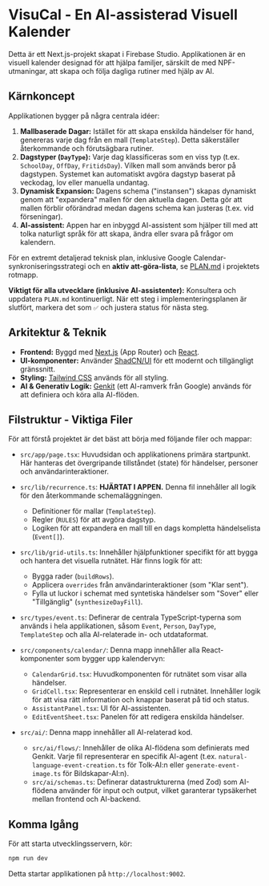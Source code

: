 # VisuCal - En AI-assisterad Visuell Kalender

Detta är ett Next.js-projekt skapat i Firebase Studio. Applikationen är en visuell kalender designad för att hjälpa familjer, särskilt de med NPF-utmaningar, att skapa och följa dagliga rutiner med hjälp av AI.

## Kärnkoncept

Applikationen bygger på några centrala idéer:

1.  **Mallbaserade Dagar:** Istället för att skapa enskilda händelser för hand, genereras varje dag från en mall (`TemplateStep`). Detta säkerställer återkommande och förutsägbara rutiner.
2.  **Dagstyper (`DayType`):** Varje dag klassificeras som en viss typ (t.ex. `SchoolDay`, `OffDay`, `FritidsDay`). Vilken mall som används beror på dagstypen. Systemet kan automatiskt avgöra dagstyp baserat på veckodag, lov eller manuella undantag.
3.  **Dynamisk Expansion:** Dagens schema ("instansen") skapas dynamiskt genom att "expandera" mallen för den aktuella dagen. Detta gör att mallen förblir oförändrad medan dagens schema kan justeras (t.ex. vid förseningar).
4.  **AI-assistent:** Appen har en inbyggd AI-assistent som hjälper till med att tolka naturligt språk för att skapa, ändra eller svara på frågor om kalendern.

För en extremt detaljerad teknisk plan, inklusive Google Calendar-synkroniseringsstrategi och en **aktiv att-göra-lista**, se [PLAN.md](/PLAN.md) i projektets rotmapp.

**Viktigt för alla utvecklare (inklusive AI-assistenter):** Konsultera och uppdatera `PLAN.md` kontinuerligt. När ett steg i implementeringsplanen är slutfört, markera det som `✅` och justera status för nästa steg.

## Arkitektur & Teknik

-   **Frontend:** Byggd med [Next.js](https://nextjs.org/) (App Router) och [React](https://react.dev/).
-   **UI-komponenter:** Använder [ShadCN/UI](https://ui.shadcn.com/) för ett modernt och tillgängligt gränssnitt.
-   **Styling:** [Tailwind CSS](https://tailwindcss.com/) används för all styling.
-   **AI & Generativ Logik:** [Genkit](https://firebase.google.com/docs/genkit) (ett AI-ramverk från Google) används för att definiera och köra alla AI-flöden.

## Filstruktur - Viktiga Filer

För att förstå projektet är det bäst att börja med följande filer och mappar:

-   `src/app/page.tsx`: Huvudsidan och applikationens primära startpunkt. Här hanteras det övergripande tillståndet (state) för händelser, personer och användarinteraktioner.

-   `src/lib/recurrence.ts`: **HJÄRTAT I APPEN.** Denna fil innehåller all logik för den återkommande schemaläggningen.
    -   Definitioner för mallar (`TemplateStep`).
    -   Regler (`RULES`) för att avgöra dagstyp.
    -   Logiken för att expandera en mall till en dags kompletta händelselista (`Event[]`).

-   `src/lib/grid-utils.ts`: Innehåller hjälpfunktioner specifikt för att bygga och hantera det visuella rutnätet. Här finns logik för att:
    -   Bygga rader (`buildRows`).
    -   Applicera `overrides` från användarinteraktioner (som "Klar sent").
    -   Fylla ut luckor i schemat med syntetiska händelser som "Sover" eller "Tillgänglig" (`synthesizeDayFill`).

-   `src/types/event.ts`: Definerar de centrala TypeScript-typerna som används i hela applikationen, såsom `Event`, `Person`, `DayType`, `TemplateStep` och alla AI-relaterade in- och utdataformat.

-   `src/components/calendar/`: Denna mapp innehåller alla React-komponenter som bygger upp kalendervyn:
    -   `CalendarGrid.tsx`: Huvudkomponenten för rutnätet som visar alla händelser.
    -   `GridCell.tsx`: Representerar en enskild cell i rutnätet. Innehåller logik för att visa rätt information och knappar baserat på tid och status.
    -   `AssistantPanel.tsx`: UI för AI-assistenten.
    -   `EditEventSheet.tsx`: Panelen för att redigera enskilda händelser.

-   `src/ai/`: Denna mapp innehåller all AI-relaterad kod.
    -   `src/ai/flows/`: Innehåller de olika AI-flödena som definierats med Genkit. Varje fil representerar en specifik AI-agent (t.ex. `natural-language-event-creation.ts` för Tolk-AI:n eller `generate-event-image.ts` för Bildskapar-AI:n).
    -   `src/ai/schemas.ts`: Definerar datastrukturerna (med Zod) som AI-flödena använder för input och output, vilket garanterar typsäkerhet mellan frontend och AI-backend.

## Komma Igång

För att starta utvecklingsservern, kör:

```bash
npm run dev
```

Detta startar applikationen på `http://localhost:9002`.
